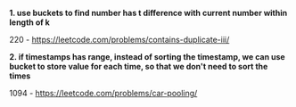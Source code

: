 **1. use buckets to find number has t difference with current number within length of k**

220 - https://leetcode.com/problems/contains-duplicate-iii/

**2. if timestamps has range, instead of sorting the timestamp, we can use bucket to store value for each time, so that we don't need to sort the times**

1094 - https://leetcode.com/problems/car-pooling/
